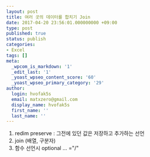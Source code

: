 ```yaml
---
layout: post
title: 여러 곳의 데이터를 합치기 Join
date: 2017-04-20 23:56:01.000000000 +09:00
type: post
published: true
status: publish
categories:
- Excel
tags: []
meta:
  _wpcom_is_markdown: '1'
  _edit_last: '1'
  _yoast_wpseo_content_score: '60'
  _yoast_wpseo_primary_category: '29'
author:
  login: hvofak5s
  email: matxzero@gmail.com
  display_name: hvofak5s
  first_name: ''
  last_name: ''
---
```

<p><script src="https://gist.github.com/nck2/9ed588f9807ca6a33c04e81f31e76895.js"></script></p>
<ol>
<li>redim preserve : 그전에 있던 값은 저장하고 추가하는 선언</li>
<li>join (배열, 구분자)</li>
<li>함수 선언시 optional ... ="/"</li>
</ol>

